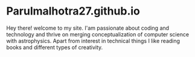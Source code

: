 # Parulmalhotra27.github.io
Hey there! welcome to my site. I'am passionate about coding and technology and thrive on merging conceptualization of computer science with astrophysics. Apart from interest in technical things I like reading books and different types of creativity.
